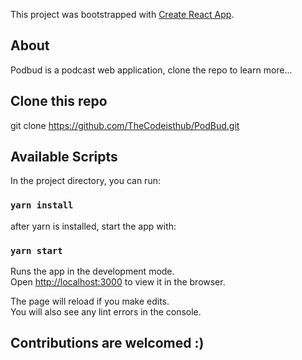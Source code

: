 This project was bootstrapped with [Create React App](https://github.com/facebook/create-react-app).

## About
Podbud is a podcast web application, clone the repo to learn more...

## Clone this repo
git clone https://github.com/TheCodeisthub/PodBud.git

## Available Scripts

In the project directory, you can run:

### `yarn install`

after yarn is installed, start the app with:

### `yarn start`

Runs the app in the development mode.<br>
Open [http://localhost:3000](http://localhost:3000) to view it in the browser.

The page will reload if you make edits.<br>
You will also see any lint errors in the console.

## Contributions are welcomed :)
